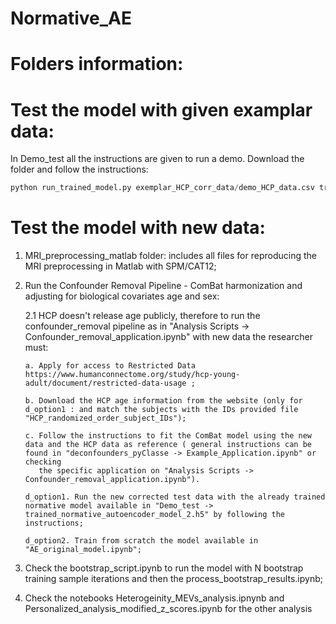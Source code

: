 # Normative_AE

# Folders information:

# Test the model with given examplar data:
In Demo_test all the instructions are given to run a demo. 
Download the folder and follow the instructions:
```python
python run_trained_model.py exemplar_HCP_corr_data/demo_HCP_data.csv trained_normative_autoencoder_model_2.h5 mZ_HCP_estimates.pkl <YOURresuls_folder_name>
```
# Test the model with new data:
1. MRI_preprocessing_matlab folder: includes all files for reproducing the MRI preprocessing in Matlab with SPM/CAT12;
   
2. Run the Confounder Removal Pipeline - ComBat harmonization and adjusting for biological covariates age and sex:
   
    2.1 HCP doesn't release age publicly, therefore to run the confounder_removal pipeline as in "Analysis Scripts -> Confounder_removal_application.ipynb" with new data the researcher must:
   
       a. Apply for access to Restricted Data https://www.humanconnectome.org/study/hcp-young-adult/document/restricted-data-usage ;
   
       b. Download the HCP age information from the website (only for d_option1 : and match the subjects with the IDs provided file "HCP_randomized_order_subject_IDs");
   
       c. Follow the instructions to fit the ComBat model using the new data and the HCP data as reference ( general instructions can be found in "deconfounders_pyClasse -> Example_Application.ipynb" or checking 
          the specific application on "Analysis Scripts -> Confounder_removal_application.ipynb").
   
       d_option1. Run the new corrected test data with the already trained normative model available in "Demo_test -> trained_normative_autoencoder_model_2.h5" by following the instructions;

       d_option2. Train from scratch the model available in "AE_original_model.ipynb";

3. Check the bootstrap_script.ipynb to run the model with N bootstrap training sample iterations and then the process_bootstrap_results.ipynb;
   
4. Check the notebooks Heterogeinity_MEVs_analysis.ipnynb and Personalized_analysis_modified_z_scores.ipynb for the other analysis 
   
